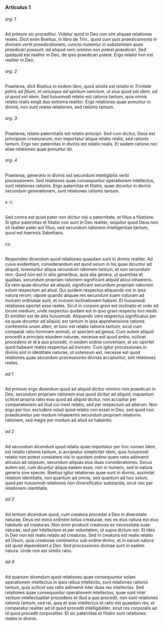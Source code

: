 ### Articulus 1

###### arg. 1
Ad primum sic proceditur. Videtur quod in Deo non sint aliquae relationes reales. Dicit enim Boetius, in libro de Trin., quod *cum quis praedicamenta in divinam vertit praedicationem, cuncta mutantur in substantiam quae praedicari possunt; ad aliquid vero omnino non potest praedicari*. Sed quidquid est realiter in Deo, de ipso praedicari potest. Ergo relatio non est realiter in Deo.

###### arg. 2
Praeterea, dicit Boetius in eodem libro, quod *similis est relatio in Trinitate patris ad filium, et utriusque ad spiritum sanctum, ut eius quod est idem, ad id quod est idem*. Sed huiusmodi relatio est rationis tantum, quia omnis relatio realis exigit duo extrema realiter. Ergo relationes quae ponuntur in divinis, non sunt reales relationes, sed rationis tantum.

###### arg. 3
Praeterea, relatio paternitatis est relatio principii. Sed cum dicitur, Deus est principium creaturarum, non importatur aliqua relatio realis, sed rationis tantum. Ergo nec paternitas in divinis est relatio realis. Et eadem ratione nec aliae relationes quae ponuntur ibi.

###### arg. 4
Praeterea, generatio in divinis est secundum intelligibilis verbi processionem. Sed relationes quae consequuntur operationem intellectus, sunt relationes rationis. Ergo paternitas et filiatio, quae dicuntur in divinis secundum generationem, sunt relationes rationis tantum.

###### s. c.
Sed contra est quod pater non dicitur nisi a paternitate, et filius a filiatione. Si igitur paternitas et filiatio non sunt in Deo realiter, sequitur quod Deus non sit realiter pater aut filius, sed secundum rationem intelligentiae tantum, quod est haeresis Sabelliana.

###### co.
Respondeo dicendum quod relationes quaedam sunt in divinis realiter. Ad cuius evidentiam, considerandum est quod solum in his quae dicuntur ad aliquid, inveniuntur aliqua secundum rationem tantum, et non secundum rem. Quod non est in aliis generibus, quia alia genera, ut quantitas et qualitas, secundum propriam rationem significant aliquid alicui inhaerens. Ea vero quae dicuntur ad aliquid, significant secundum propriam rationem solum respectum ad aliud. Qui quidem respectus aliquando est in ipsa natura rerum; utpote quando aliquae res secundum suam naturam ad invicem ordinatae sunt, et invicem inclinationem habent. Et huiusmodi relationes oportet esse reales. Sicut in corpore gravi est inclinatio et ordo ad locum medium, unde respectus quidam est in ipso gravi respectu loci medii. Et similiter est de aliis huiusmodi. Aliquando vero respectus significatus per ea quae dicuntur ad aliquid, est tantum in ipsa apprehensione rationis conferentis unum alteri, et tunc est relatio rationis tantum; sicut cum comparat ratio hominem animali, ut speciem ad genus. Cum autem aliquid procedit a principio eiusdem naturae, necesse est quod ambo, scilicet procedens et id a quo procedit, in eodem ordine conveniant, et sic oportet quod habeant reales respectus ad invicem. Cum igitur processiones in divinis sint in identitate naturae, ut ostensum est, necesse est quod relationes quae secundum processiones divinas accipiuntur, sint relationes reales.

###### ad 1
Ad primum ergo dicendum quod ad aliquid dicitur omnino non praedicari in Deo, secundum propriam rationem eius quod dicitur ad aliquid; inquantum scilicet propria ratio eius quod ad aliquid dicitur, non accipitur per comparationem ad illud cui inest relatio, sed per respectum ad alterum. Non ergo per hoc excludere voluit quod relatio non esset in Deo, sed quod non praedicaretur per modum inhaerentis secundum propriam relationis rationem, sed magis per modum ad aliud se habentis.

###### ad 2
Ad secundum dicendum quod relatio quae importatur per hoc nomen idem, est relatio rationis tantum, si accipiatur simpliciter idem, quia huiusmodi relatio non potest consistere nisi in quodam ordine quem ratio adinvenit alicuius ad seipsum, secundum aliquas eius duas considerationes. Secus autem est, cum dicuntur aliqua eadem esse, non in numero, sed in natura generis sive speciei. Boetius igitur relationes quae sunt in divinis, assimilat relationi identitatis, non quantum ad omnia, sed quantum ad hoc solum, quod per huiusmodi relationes non diversificatur substantia, sicut nec per relationem identitatis.

###### ad 3
Ad tertium dicendum quod, cum creatura procedat a Deo in diversitate naturae, Deus est extra ordinem totius creaturae, nec ex eius natura est eius habitudo ad creaturas. Non enim producit creaturas ex necessitate suae naturae, sed per intellectum et per voluntatem, ut supra dictum est. Et ideo in Deo non est realis relatio ad creaturas. Sed in creaturis est realis relatio ad Deum, quia creaturae continentur sub ordine divino, et in earum natura est quod dependeant a Deo. Sed processiones divinae sunt in eadem natura. Unde non est similis ratio.

###### ad 4
Ad quartum dicendum quod relationes quae consequuntur solam operationem intellectus in ipsis rebus intellectis, sunt relationes rationis tantum, quia scilicet eas ratio adinvenit inter duas res intellectas. Sed relationes quae consequuntur operationem intellectus, quae sunt inter verbum intellectualiter procedens et illud a quo procedit, non sunt relationes rationis tantum, sed rei, quia et ipse intellectus et ratio est quaedam res, et comparatur realiter ad id quod procedit intelligibiliter, sicut res corporalis ad id quod procedit corporaliter. Et sic paternitas et filiatio sunt relationes reales in divinis.

